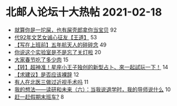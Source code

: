 # 北邮人论坛十大热帖 2021-02-18

- [就算你是一坨屎，也有屎壳郎拿你当宝贝](https://bbs.byr.cn/article/Feeling/3164767) 92
- [代92年文艺女诚心征友【王道】](https://bbs.byr.cn/article/Friends/1986089) 53
- [【写在上班前】五年航天人的碎碎念](https://bbs.byr.cn/article/Job/2125043) 49
- [你说这个实验室是不是忘了关灯啦](https://bbs.byr.cn/article/Picture/3282095) 20
- [大家春节吃了多少肉](https://bbs.byr.cn/article/Jiangxi/469038) 15
- [【转】超神准！星座小王子独创的新型占卜、來一起試玩一下！](https://bbs.byr.cn/article/Constellations/326533) 14
- [【求建议】是否应该裸辞](https://bbs.byr.cn/article/WorkLife/1162050) 12
- [有人在北医三做过近视手术吗](https://bbs.byr.cn/article/Health/224269) 11
- [我的想法——读研和未来（六）：当我说退学时，我的导师说什么](https://bbs.byr.cn/article/GoAbroad/374654) 10
- [赶一赶假期末班车?](https://bbs.byr.cn/article/Talking/6258643) 8



